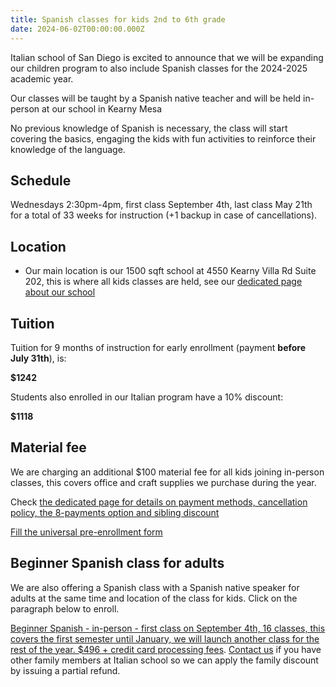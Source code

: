 ```yaml
---
title: Spanish classes for kids 2nd to 6th grade
date: 2024-06-02T00:00:00.000Z
---
```


Italian school of San Diego is excited to announce that we will be expanding our children program to also include Spanish classes for the 2024-2025 academic year.

Our classes will be taught by a Spanish native teacher and will be held in-person at our school in Kearny Mesa

No previous knowledge of Spanish is necessary, the class will start covering the basics, engaging the kids with fun activities to reinforce their knowledge of the language.

## Schedule

Wednesdays 2:30pm-4pm, first class September 4th, last class May 21th for a total of 33 weeks for instruction (+1 backup in case of cancellations).

## Location

* Our main location is our 1500 sqft school at 4550 Kearny Villa Rd Suite 202, this is where all kids classes are held, see our [dedicated page about our school](/location)

## Tuition

Tuition for 9 months of instruction for early enrollment (payment **before July 31th**), is:

**$1242**

Students also enrolled in our Italian program have a 10% discount:

**$1118**

## Material fee

We are charging an additional $100 material fee for all kids joining in-person classes, this covers office and craft supplies we purchase during the year.

Check [the dedicated page for details on payment methods, cancellation policy, the 8-payments option and sibling discount](/tuition-payment)

<div class="tc">
<a href="https://docs.google.com/forms/d/e/1FAIpQLSd4sac0Y2wdTd9gm2AF1Y9uuVPPyJzHfHEphJPA1iYPkrP43g/viewform?usp=sf_link" class="btn raise">Fill the universal pre-enrollment form</a>
</div>

## Beginner Spanish class for adults

We are also offering a Spanish class with a Spanish native speaker for adults at the same time and location of the class for kids. Click on the paragraph below to enroll.

[Beginner Spanish - in-person - first class on September 4th, 16 classes, this covers the first semester until January, we will launch another class for the rest of the year. $496 + credit card processing fees](https://link.waveapps.com/9twdc8-bu2wun).
[Contact us](/contact) if you have other family members at Italian school so we can apply the family discount by issuing a partial refund.

